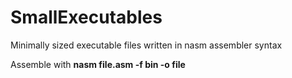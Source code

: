 # SmallExecutables
Minimally sized executable files written in nasm assembler syntax

Assemble with **nasm file.asm -f bin -o file**
